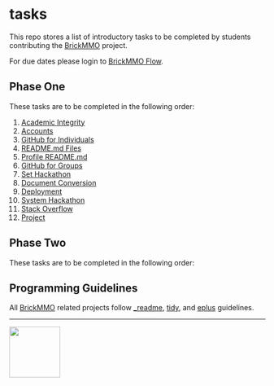# tasks

<style>@import url("//readme.codeadam.ca/readme.css");</style>

This repo stores a list of introductory tasks to be completed by students contributing the [BrickMMO](http://brickmmo.com/) project.

For due dates please login to [BrickMMO Flow](https://flow.brickmmo.com/).

## Phase One

These tasks are to be completed in the following order:

1. [Academic Integrity](academic-integrity)
2. [Accounts](accounts)
3. [GitHub for Individuals](individuals)
4. [README.md Files](readme-files)
5. [Profile README.md](profile-readme)
6. [GitHub for Groups](groups)
7. [Set Hackathon](hackathon-set)
8. [Document Conversion](document-conversion)
9. [Deployment](deployment)
10. [System Hackathon](hackathon-system)
11. [Stack Overflow](stack-overflow)
12. [Project](project)

## Phase Two

These tasks are to be completed in the following order:

## Programming Guidelines

All [BrickMMO](https://brickmmo.com/) related projects follow [\_readme](https://readme.codeadam.ca/), [tidy](https://tidy.brickmmo.com/), and [eplus](https://eplus.codeadam.ca/) guidelines.

---

<a href="https://brickmmo.com">
<img src="https://brickmmo.com/images/brickmmo-logo-horizontal.jpg" width="100">
</a>
